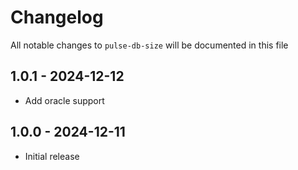 # Changelog

All notable changes to `pulse-db-size` will be documented in this file

## 1.0.1 - 2024-12-12

- Add oracle support

## 1.0.0 - 2024-12-11

- Initial release